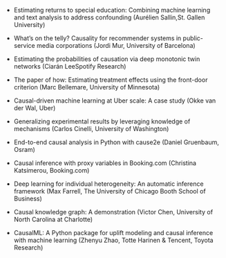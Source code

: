 - Estimating returns to special education: Combining machine learning and text analysis to address confounding (Aurélien Sallin,St. Gallen University)

- What’s on the telly? Causality for recommender systems in public-service media corporations (Jordi Mur, University of Barcelona)

- Estimating the probabilities of causation via deep monotonic twin networks (Ciarán LeeSpotify Research)

- The paper of how: Estimating treatment effects using the front-door criterion (Marc Bellemare, University of Minnesota)

- Causal-driven machine learning at Uber scale: A case study (Okke van der Wal, Uber)

- Generalizing experimental results by leveraging knowledge of mechanisms (Carlos Cinelli, University of Washington)

- End-to-end causal analysis in Python with cause2e (Daniel Gruenbaum, Osram)

- Causal inference with proxy variables in Booking.com (Christina Katsimerou, Booking.com)

- Deep learning for individual heterogeneity: An automatic inference framework (Max Farrell, The University of Chicago Booth School of Business)

- Causal knowledge graph: A demonstration (Victor Chen, University of North Carolina at Charlotte)

- CausalML: A Python package for uplift modeling and causal inference with machine learning (Zhenyu Zhao, Totte Harinen & Tencent, Toyota Research)

